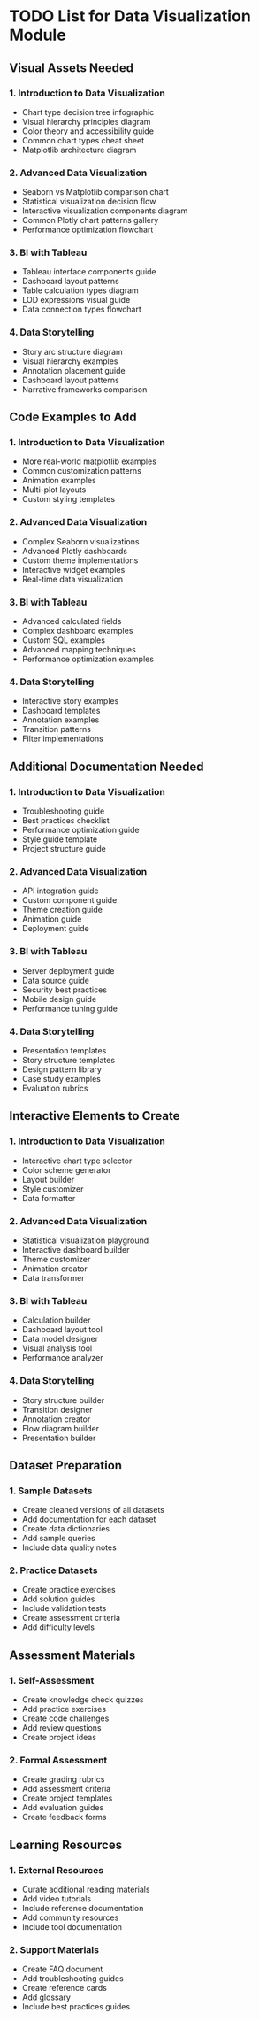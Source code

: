 # TODO List for Data Visualization Module

## Visual Assets Needed

### 1. Introduction to Data Visualization
- Chart type decision tree infographic
- Visual hierarchy principles diagram
- Color theory and accessibility guide
- Common chart types cheat sheet
- Matplotlib architecture diagram

### 2. Advanced Data Visualization
- Seaborn vs Matplotlib comparison chart
- Statistical visualization decision flow
- Interactive visualization components diagram
- Common Plotly chart patterns gallery
- Performance optimization flowchart

### 3. BI with Tableau
- Tableau interface components guide
- Dashboard layout patterns
- Table calculation types diagram
- LOD expressions visual guide
- Data connection types flowchart

### 4. Data Storytelling
- Story arc structure diagram
- Visual hierarchy examples
- Annotation placement guide
- Dashboard layout patterns
- Narrative frameworks comparison

## Code Examples to Add

### 1. Introduction to Data Visualization
- More real-world matplotlib examples
- Common customization patterns
- Animation examples
- Multi-plot layouts
- Custom styling templates

### 2. Advanced Data Visualization
- Complex Seaborn visualizations
- Advanced Plotly dashboards
- Custom theme implementations
- Interactive widget examples
- Real-time data visualization

### 3. BI with Tableau
- Advanced calculated fields
- Complex dashboard examples
- Custom SQL examples
- Advanced mapping techniques
- Performance optimization examples

### 4. Data Storytelling
- Interactive story examples
- Dashboard templates
- Annotation examples
- Transition patterns
- Filter implementations

## Additional Documentation Needed

### 1. Introduction to Data Visualization
- Troubleshooting guide
- Best practices checklist
- Performance optimization guide
- Style guide template
- Project structure guide

### 2. Advanced Data Visualization
- API integration guide
- Custom component guide
- Theme creation guide
- Animation guide
- Deployment guide

### 3. BI with Tableau
- Server deployment guide
- Data source guide
- Security best practices
- Mobile design guide
- Performance tuning guide

### 4. Data Storytelling
- Presentation templates
- Story structure templates
- Design pattern library
- Case study examples
- Evaluation rubrics

## Interactive Elements to Create

### 1. Introduction to Data Visualization
- Interactive chart type selector
- Color scheme generator
- Layout builder
- Style customizer
- Data formatter

### 2. Advanced Data Visualization
- Statistical visualization playground
- Interactive dashboard builder
- Theme customizer
- Animation creator
- Data transformer

### 3. BI with Tableau
- Calculation builder
- Dashboard layout tool
- Data model designer
- Visual analysis tool
- Performance analyzer

### 4. Data Storytelling
- Story structure builder
- Transition designer
- Annotation creator
- Flow diagram builder
- Presentation builder

## Dataset Preparation

### 1. Sample Datasets
- Create cleaned versions of all datasets
- Add documentation for each dataset
- Create data dictionaries
- Add sample queries
- Include data quality notes

### 2. Practice Datasets
- Create practice exercises
- Add solution guides
- Include validation tests
- Create assessment criteria
- Add difficulty levels

## Assessment Materials

### 1. Self-Assessment
- Create knowledge check quizzes
- Add practice exercises
- Create code challenges
- Add review questions
- Create project ideas

### 2. Formal Assessment
- Create grading rubrics
- Add assessment criteria
- Create project templates
- Add evaluation guides
- Create feedback forms

## Learning Resources

### 1. External Resources
- Curate additional reading materials
- Add video tutorials
- Include reference documentation
- Add community resources
- Include tool documentation

### 2. Support Materials
- Create FAQ document
- Add troubleshooting guides
- Create reference cards
- Add glossary
- Include best practices guides
